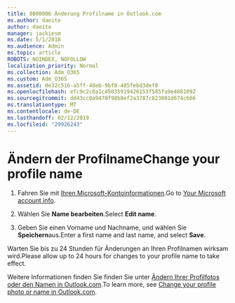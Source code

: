 ```yaml
---
title: 8000006 Änderung Profilname in Outlook.com
ms.author: daeite
author: daeite
manager: jackiesm
ms.date: 5/1/2018
ms.audience: Admin
ms.topic: article
ROBOTS: NOINDEX, NOFOLLOW
localization_priority: Normal
ms.collection: Adm_O365
ms.custom: Adm_O365
ms.assetid: 0e32c516-a5ff-4deb-9bf8-485febd3def8
ms.openlocfilehash: efc9c2c8a1c45035919426153f585fa9e4081092
ms.sourcegitcommit: dd43cc0a9470f98b8ef2a3787c823801d674c666
ms.translationtype: MT
ms.contentlocale: de-DE
ms.lasthandoff: 02/12/2019
ms.locfileid: "29926243"
---
```

# <a name="change-your-profile-name"></a><span data-ttu-id="1b203-102">Ändern der Profilname</span><span class="sxs-lookup"><span data-stu-id="1b203-102">Change your profile name</span></span>

1. <span data-ttu-id="1b203-103">Fahren Sie mit [Ihren Microsoft-Kontoinformationen](https://go.microsoft.com/fwlink/p/?linkid=860841).</span><span class="sxs-lookup"><span data-stu-id="1b203-103">Go to [Your Microsoft account info](https://go.microsoft.com/fwlink/p/?linkid=860841).</span></span>
    
2. <span data-ttu-id="1b203-104">Wählen Sie **Name bearbeiten**.</span><span class="sxs-lookup"><span data-stu-id="1b203-104">Select **Edit name**.</span></span> 
    
3. <span data-ttu-id="1b203-105">Geben Sie einen Vorname und Nachname, und wählen Sie **Speichern**aus.</span><span class="sxs-lookup"><span data-stu-id="1b203-105">Enter a first name and last name, and select **Save**.</span></span> 
    
<span data-ttu-id="1b203-106">Warten Sie bis zu 24 Stunden für Änderungen an Ihren Profilnamen wirksam wird.</span><span class="sxs-lookup"><span data-stu-id="1b203-106">Please allow up to 24 hours for changes to your profile name to take effect.</span></span>
  
<span data-ttu-id="1b203-107">Weitere Informationen finden Sie finden Sie unter [Ändern Ihrer Profilfotos oder den Namen in Outlook.com](https://go.microsoft.com/fwlink/?linkid=873110).</span><span class="sxs-lookup"><span data-stu-id="1b203-107">To learn more, see [Change your profile photo or name in Outlook.com](https://go.microsoft.com/fwlink/?linkid=873110).</span></span>
  

